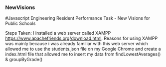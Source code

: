 ### NewVisions
#Javascript Engineering Resident Performance Task - New Visions for Public Schools

Steps Taken:
   I installed a web server called XAMPP https://www.apachefriends.org/download.html. Reasons for using XAMPP was mainly because i was already familiar with this web server which allowed me to use the students.json file on my Google Chrome and create a index.html file that allowed me to insert my data from findLowestAverages() & groupByGrade() 
   

